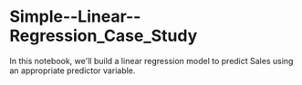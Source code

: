# Simple--Linear--Regression_Case_Study
In this notebook, we'll build a linear regression model to predict Sales using an appropriate predictor variable.
